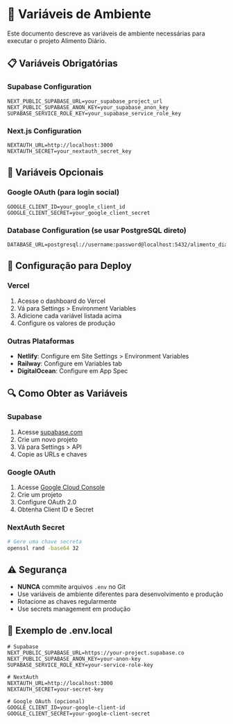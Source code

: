 # 🔧 Variáveis de Ambiente

Este documento descreve as variáveis de ambiente necessárias para executar o projeto Alimento Diário.

## 📋 Variáveis Obrigatórias

### Supabase Configuration
```env
NEXT_PUBLIC_SUPABASE_URL=your_supabase_project_url
NEXT_PUBLIC_SUPABASE_ANON_KEY=your_supabase_anon_key
SUPABASE_SERVICE_ROLE_KEY=your_supabase_service_role_key
```

### Next.js Configuration
```env
NEXTAUTH_URL=http://localhost:3000
NEXTAUTH_SECRET=your_nextauth_secret_key
```

## 🔐 Variáveis Opcionais

### Google OAuth (para login social)
```env
GOOGLE_CLIENT_ID=your_google_client_id
GOOGLE_CLIENT_SECRET=your_google_client_secret
```

### Database Configuration (se usar PostgreSQL direto)
```env
DATABASE_URL=postgresql://username:password@localhost:5432/alimento_diario
```

## 🚀 Configuração para Deploy

### Vercel
1. Acesse o dashboard do Vercel
2. Vá para Settings > Environment Variables
3. Adicione cada variável listada acima
4. Configure os valores de produção

### Outras Plataformas
- **Netlify**: Configure em Site Settings > Environment Variables
- **Railway**: Configure em Variables tab
- **DigitalOcean**: Configure em App Spec

## 🔍 Como Obter as Variáveis

### Supabase
1. Acesse [supabase.com](https://supabase.com)
2. Crie um novo projeto
3. Vá para Settings > API
4. Copie as URLs e chaves

### Google OAuth
1. Acesse [Google Cloud Console](https://console.cloud.google.com)
2. Crie um projeto
3. Configure OAuth 2.0
4. Obtenha Client ID e Secret

### NextAuth Secret
```bash
# Gere uma chave secreta
openssl rand -base64 32
```

## ⚠️ Segurança

- **NUNCA** commite arquivos `.env` no Git
- Use variáveis de ambiente diferentes para desenvolvimento e produção
- Rotacione as chaves regularmente
- Use secrets management em produção

## 📝 Exemplo de .env.local

```env
# Supabase
NEXT_PUBLIC_SUPABASE_URL=https://your-project.supabase.co
NEXT_PUBLIC_SUPABASE_ANON_KEY=your-anon-key
SUPABASE_SERVICE_ROLE_KEY=your-service-role-key

# NextAuth
NEXTAUTH_URL=http://localhost:3000
NEXTAUTH_SECRET=your-secret-key

# Google OAuth (opcional)
GOOGLE_CLIENT_ID=your-google-client-id
GOOGLE_CLIENT_SECRET=your-google-client-secret
```
